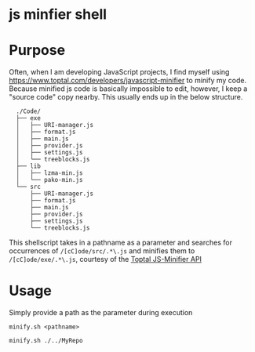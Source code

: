 # js minfier shell
 # Purpose
  Often, when I am developing JavaScript projects, I find myself using https://www.toptal.com/developers/javascript-minifier to minify my code. Because minified js code is basically impossible to edit, however, I keep a "source code" copy nearby. This usually ends up in the below structure.

  ```
    ./Code/
    ├── exe
    │   ├── URI-manager.js
    │   ├── format.js
    │   ├── main.js
    │   ├── provider.js
    │   ├── settings.js
    │   └── treeblocks.js
    ├── lib
    │   ├── lzma-min.js
    │   └── pako-min.js
    └── src
        ├── URI-manager.js
        ├── format.js
        ├── main.js
        ├── provider.js
        ├── settings.js
        └── treeblocks.js
  ```
  This shellscript takes in a pathname as a parameter and searches for occurrences of `/[cC]ode/src/.*\.js` and minifies them to `/[cC]ode/exe/.*\.js`, courtesy of the [Toptal JS-Minifier API](https://www.toptal.com/developers/javascript-minifier/documentation/curl)

 # Usage
  Simply provide a path as the parameter during execution
  ```
  minify.sh <pathname>
  ```
  ```
  minify.sh ./../MyRepo
  ```

